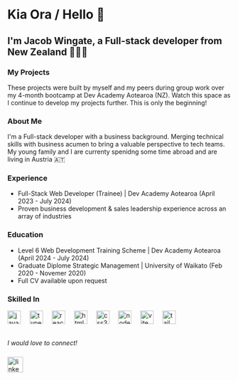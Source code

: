 <h1 align="left">Kia Ora / Hello 🙂</h1>
<h2>I'm Jacob Wingate, a Full-stack developer from New Zealand 🥝🇳🇿</h2>

<h3>My Projects</h3>
<p>These projects were built by myself and my peers during group work over my 4-month bootcamp at Dev Academy Aotearoa (NZ). Watch this space as I continue to develop my projects further. This is only the beginning! </p>

<h3>About Me</h3>
<p>I'm a Full-stack developer with a business background. Merging technical skills with business acumen to bring a valuable perspective to tech teams. My young family and I are currenty spenidng some time abroad and are living in Austria 🇦🇹</p>

<h3>Experience</h3>
<ul>
  <li>Full-Stack Web Developer (Trainee) | Dev Academy Aotearoa (April 2023 - July 2024)</li>
  <li>Proven business development & sales leadership experience across an array of industries </li>
</ul>

<h3>Education</h3>
<ul>
  <li>Level 6 Web Development Training Scheme | Dev Academy Aotearoa (April 2024 - July 2024)</li>
  <li>Graduate Diplome Strategic Management | University of Waikato (Feb 2020 - Novemer 2020)</li>
  <li>Full CV available upon request</li>
</ul>

<h3>Skilled In</h3>
<div align="left">
  <img src="https://cdn.jsdelivr.net/gh/devicons/devicon/icons/javascript/javascript-original.svg" height="30" alt="javascript logo"  />
  <img width="12" />
  <img src="https://cdn.jsdelivr.net/gh/devicons/devicon/icons/typescript/typescript-original.svg" height="30" alt="typescript logo"  />
  <img width="12" />
  <img src="https://cdn.jsdelivr.net/gh/devicons/devicon/icons/react/react-original.svg" height="30" alt="react logo"  />
  <img width="12" />
  <img src="https://cdn.jsdelivr.net/gh/devicons/devicon/icons/html5/html5-original.svg" height="30" alt="html5 logo"  />
  <img width="12" />
  <img src="https://cdn.jsdelivr.net/gh/devicons/devicon/icons/css3/css3-original.svg" height="30" alt="css3 logo"  />
  <img width="12" />
  <img src="https://static-00.iconduck.com/assets.00/node-js-icon-454x512-nztofx17.png" height="30" alt="node.js logo"  />
  <img width="12" />
  <img src="https://vitejs.dev/logo-with-shadow.png" height="30" alt="vite logo"  />
  <img width="12" />
  <img src="https://cdn.icon-icons.com/icons2/2699/PNG/512/tailwindcss_logo_icon_167923.png" height="30" alt="tailwind css logo"  />
</div>
<br>

<p><em>I would love to connect!</em></p>

###

<div align="left">
  <a href="https://www.linkedin.com/in/jacob-wingate-65a2225a/">
    <img src="https://img.shields.io/static/v1?message=LinkedIn&logo=linkedin&label=&color=0077B5&logoColor=white&labelColor=&style=for-the-badge" height="35" alt="linkedin logo" />
  </a>
</div>


